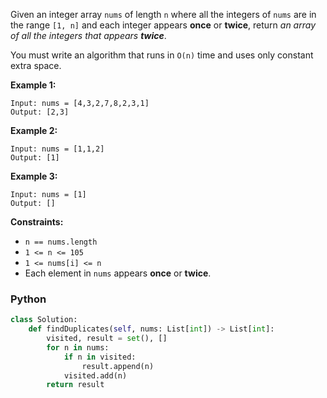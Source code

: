 Given an integer array  `nums`  of length  `n`  where all the integers of  `nums`  are in the range  `[1, n]`  and each
integer appears  **once**  or  **twice**, return  _an array of all the integers that appears  **twice**_.

You must write an algorithm that runs in `O(n)` time and uses only constant extra space.

**Example 1:**

```
Input: nums = [4,3,2,7,8,2,3,1]
Output: [2,3]
```

**Example 2:**

```
Input: nums = [1,1,2]
Output: [1]
```

**Example 3:**

```
Input: nums = [1]
Output: []
```

**Constraints:**

- `n == nums.length`
- `1 <= n <= 105`
- `1 <= nums[i] <= n`
- Each element in  `nums`  appears  **once**  or  **twice**.

### Python

```python
class Solution:
    def findDuplicates(self, nums: List[int]) -> List[int]:
        visited, result = set(), []
        for n in nums:
            if n in visited:
                result.append(n)
            visited.add(n)
        return result
```